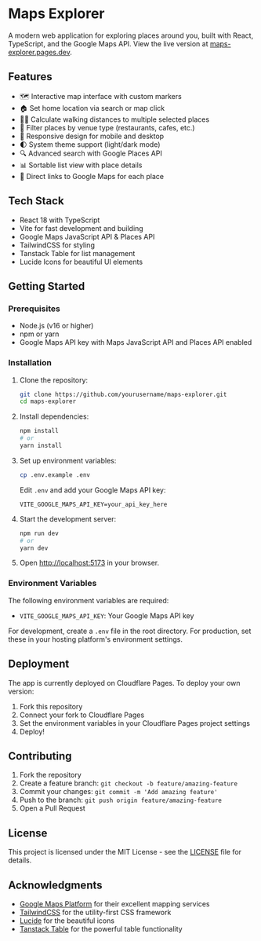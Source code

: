 # Maps Explorer

A modern web application for exploring places around you, built with React, TypeScript, and the Google Maps API. View the live version at [maps-explorer.pages.dev](https://maps-explorer.pages.dev).

## Features

- 🗺️ Interactive map interface with custom markers
- 🏠 Set home location via search or map click
- 🚶‍♂️ Calculate walking distances to multiple selected places
- 📍 Filter places by venue type (restaurants, cafes, etc.)
- 📱 Responsive design for mobile and desktop
- 🌓 System theme support (light/dark mode)
- 🔍 Advanced search with Google Places API
- 📊 Sortable list view with place details
- 🔗 Direct links to Google Maps for each place

## Tech Stack

- React 18 with TypeScript
- Vite for fast development and building
- Google Maps JavaScript API & Places API
- TailwindCSS for styling
- Tanstack Table for list management
- Lucide Icons for beautiful UI elements

## Getting Started

### Prerequisites

- Node.js (v16 or higher)
- npm or yarn
- Google Maps API key with Maps JavaScript API and Places API enabled

### Installation

1. Clone the repository:
   ```bash
   git clone https://github.com/yourusername/maps-explorer.git
   cd maps-explorer
   ```

2. Install dependencies:
   ```bash
   npm install
   # or
   yarn install
   ```

3. Set up environment variables:
   ```bash
   cp .env.example .env
   ```
   Edit `.env` and add your Google Maps API key:
   ```
   VITE_GOOGLE_MAPS_API_KEY=your_api_key_here
   ```

4. Start the development server:
   ```bash
   npm run dev
   # or
   yarn dev
   ```

5. Open [http://localhost:5173](http://localhost:5173) in your browser.

### Environment Variables

The following environment variables are required:

- `VITE_GOOGLE_MAPS_API_KEY`: Your Google Maps API key

For development, create a `.env` file in the root directory. For production, set these in your hosting platform's environment settings.

## Deployment

The app is currently deployed on Cloudflare Pages. To deploy your own version:

1. Fork this repository
2. Connect your fork to Cloudflare Pages
3. Set the environment variables in your Cloudflare Pages project settings
4. Deploy!

## Contributing

1. Fork the repository
2. Create a feature branch: `git checkout -b feature/amazing-feature`
3. Commit your changes: `git commit -m 'Add amazing feature'`
4. Push to the branch: `git push origin feature/amazing-feature`
5. Open a Pull Request

## License

This project is licensed under the MIT License - see the [LICENSE](LICENSE) file for details.

## Acknowledgments

- [Google Maps Platform](https://developers.google.com/maps) for their excellent mapping services
- [TailwindCSS](https://tailwindcss.com) for the utility-first CSS framework
- [Lucide](https://lucide.dev) for the beautiful icons
- [Tanstack Table](https://tanstack.com/table) for the powerful table functionality
